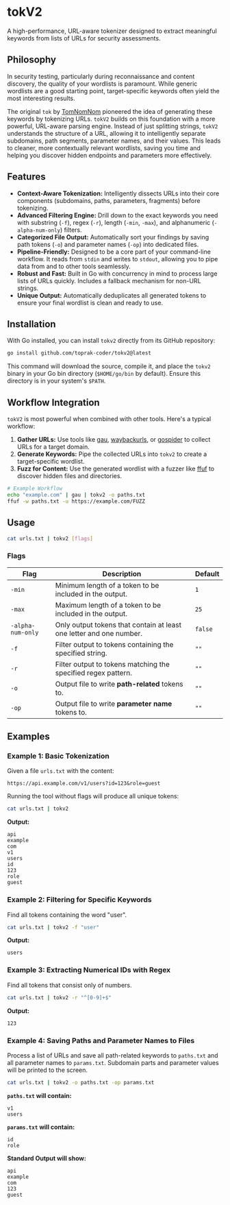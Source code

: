 # tokV2

A high-performance, URL-aware tokenizer designed to extract meaningful keywords from lists of URLs for security assessments.

## Philosophy

In security testing, particularly during reconnaissance and content discovery, the quality of your wordlists is paramount. While generic wordlists are a good starting point, target-specific keywords often yield the most interesting results.

The original `tok` by [TomNomNom](https://github.com/tomnomnom/hacks/tree/master/tok) pioneered the idea of generating these keywords by tokenizing URLs. `tokV2` builds on this foundation with a more powerful, URL-aware parsing engine. Instead of just splitting strings, `tokV2` understands the structure of a URL, allowing it to intelligently separate subdomains, path segments, parameter names, and their values. This leads to cleaner, more contextually relevant wordlists, saving you time and helping you discover hidden endpoints and parameters more effectively.

## Features

-   **Context-Aware Tokenization:** Intelligently dissects URLs into their core components (subdomains, paths, parameters, fragments) before tokenizing.
-   **Advanced Filtering Engine:** Drill down to the exact keywords you need with substring (`-f`), regex (`-r`), length (`-min`, `-max`), and alphanumeric (`-alpha-num-only`) filters.
-   **Categorized File Output:** Automatically sort your findings by saving path tokens (`-o`) and parameter names (`-op`) into dedicated files.
-   **Pipeline-Friendly:** Designed to be a core part of your command-line workflow. It reads from `stdin` and writes to `stdout`, allowing you to pipe data from and to other tools seamlessly.
-   **Robust and Fast:** Built in Go with concurrency in mind to process large lists of URLs quickly. Includes a fallback mechanism for non-URL strings.
-   **Unique Output:** Automatically deduplicates all generated tokens to ensure your final wordlist is clean and ready to use.

## Installation

With Go installed, you can install `tokv2` directly from its GitHub repository:

```bash
go install github.com/toprak-coder/tokv2@latest
```

This command will download the source, compile it, and place the `tokv2` binary in your Go bin directory (`$HOME/go/bin` by default). Ensure this directory is in your system's `$PATH`.

## Workflow Integration

`tokV2` is most powerful when combined with other tools. Here's a typical workflow:

1.  **Gather URLs:** Use tools like [gau](https://github.com/lc/gau), [waybackurls](https://github.com/tomnomnom/waybackurls), or [gospider](https://github.com/jaeles-project/gospider) to collect URLs for a target domain.
2.  **Generate Keywords:** Pipe the collected URLs into `tokv2` to create a target-specific wordlist.
3.  **Fuzz for Content:** Use the generated wordlist with a fuzzer like [ffuf](https://github.com/ffuf/ffuf) to discover hidden files and directories.

```bash
# Example Workflow
echo "example.com" | gau | tokv2 -o paths.txt
ffuf -w paths.txt -u https://example.com/FUZZ
```

## Usage

```bash
cat urls.txt | tokv2 [flags]
```

### Flags

| Flag             | Description                                                              | Default |
| ---------------- | ------------------------------------------------------------------------ | ------- |
| `-min`           | Minimum length of a token to be included in the output.                  | `1`     |
| `-max`           | Maximum length of a token to be included in the output.                  | `25`    |
| `-alpha-num-only`| Only output tokens that contain at least one letter and one number.      | `false` |
| `-f`             | Filter output to tokens containing the specified string.                 | `""`    |
| `-r`             | Filter output to tokens matching the specified regex pattern.            | `""`    |
| `-o`             | Output file to write **path-related** tokens to.                         | `""`    |
| `-op`            | Output file to write **parameter name** tokens to.                       | `""`    |

## Examples

### Example 1: Basic Tokenization

Given a file `urls.txt` with the content:
```
https://api.example.com/v1/users?id=123&role=guest
```

Running the tool without flags will produce all unique tokens:
```bash
cat urls.txt | tokv2
```

**Output:**
```
api
example
com
v1
users
id
123
role
guest
```

### Example 2: Filtering for Specific Keywords

Find all tokens containing the word "user".

```bash
cat urls.txt | tokv2 -f "user"
```

**Output:**
```
users
```

### Example 3: Extracting Numerical IDs with Regex

Find all tokens that consist only of numbers.

```bash
cat urls.txt | tokv2 -r "^[0-9]+$"
```

**Output:**
```
123
```

### Example 4: Saving Paths and Parameter Names to Files

Process a list of URLs and save all path-related keywords to `paths.txt` and all parameter names to `params.txt`. Subdomain parts and parameter values will be printed to the screen.

```bash
cat urls.txt | tokv2 -o paths.txt -op params.txt
```

**`paths.txt` will contain:**
```
v1
users
```

**`params.txt` will contain:**
```
id
role
```

**Standard Output will show:**
```
api
example
com
123
guest
```
